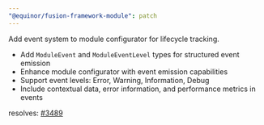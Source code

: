 ```yaml
---
"@equinor/fusion-framework-module": patch
---
```


Add event system to module configurator for lifecycle tracking.

- Add `ModuleEvent` and `ModuleEventLevel` types for structured event emission
- Enhance module configurator with event emission capabilities
- Support event levels: Error, Warning, Information, Debug
- Include contextual data, error information, and performance metrics in events

resolves: [#3489](https://github.com/equinor/fusion-framework/issues/3489)
